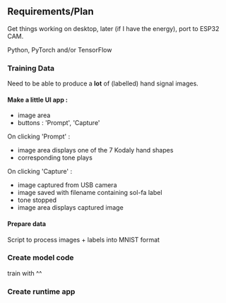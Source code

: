 ## Requirements/Plan

Get things working on desktop, later (if I have the energy), port to ESP32 CAM.

Python, PyTorch and/or TensorFlow

### Training Data

Need to be able to produce a **lot** of (labelled) hand signal images.

#### Make a little UI app :

- image area
- buttons : 'Prompt', 'Capture'

On clicking 'Prompt' :

- image area displays one of the 7 Kodaly hand shapes
- corresponding tone plays

On clicking 'Capture' :

- image captured from USB camera
- image saved with filename containing sol-fa label
- tone stopped
- image area displays captured image

#### Prepare data

Script to process images + labels into MNIST format

### Create model code

train with ^^

### Create runtime app
